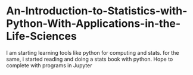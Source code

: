# An-Introduction-to-Statistics-with-Python-With-Applications-in-the-Life-Sciences
I am starting learning tools like python for computing and stats. for the same, i started reading and doing a stats book with python. Hope to complete with programs in Jupyter
